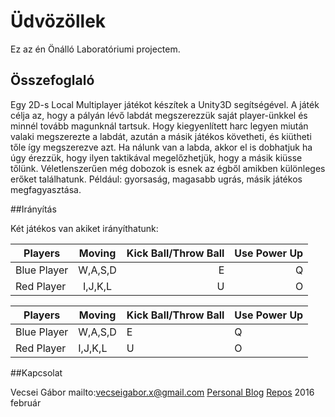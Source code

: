 # Üdvözöllek 

Ez az én Önálló Laboratóriumi projectem.

## Összefoglaló

Egy 2D-s Local Multiplayer játékot készítek a Unity3D segítségével.
A játék célja az, hogy a pályán lévő labdát megszerezzük saját player-ünkkel és minnél tovább magunknál tartsuk.
Hogy kiegyenlített harc legyen miután valaki megszerezte a labdát, 
azután a másik játékos követheti, és kiütheti tőle így megszerezve azt.
Ha nálunk van a labda, akkor el is dobhatjuk ha úgy érezzük, hogy ilyen taktikával megelőzhetjük,
hogy a másik kiüsse tőlünk.
Véletlenszerűen még dobozok is esnek az égből amikben különleges erőket találhatunk.
Például: gyorsaság, magasabb ugrás, másik játékos megfagyasztása.

##Irányítás

Két játékos van akiket irányíthatunk:

| Players       | Moving        | Kick Ball/Throw Ball | Use Power Up |
| ------------- |:-------------:| --------------------:|-------------:|
| Blue Player   | W,A,S,D       |           E          |      Q       |
| Red Player    | I,J,K,L       |           U          |      O       |


| Players     | Moving  | Kick Ball/Throw Ball | Use Power Up |
|-------------|---------|----------------------|--------------|
| Blue Player | W,A,S,D | E                    | Q            |
| Red Player  | I,J,K,L | U                    | O            |
##Kapcsolat

Vecsei Gábor
mailto:vecseigabor.x@gmail.com
[Personal Blog][1]
[Repos][2]
2016 február

[1]: http://gaborvecsei.wordpress.com
[2]: https://bitbucket.org/gaborvecsei